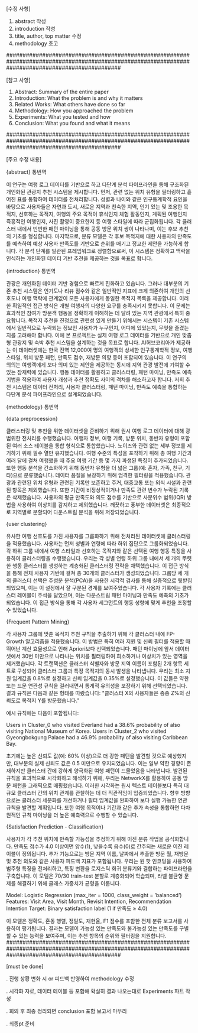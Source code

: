 [수정 사항]
1. abstract 작성
2. introduction 작성
3. title, author, top matter 수정
4. methodology 초고

###################################################################################################################################################

[참고 사항]
1. Abstract: Summary of the entire paper  
2. Introduction: What the problem is and why it matters 
3. Related Works: What others have done so far 
4. Methodology: How you approached the problem 
5. Experiments: What you tested and how 
6. Conclusion: What you found and what it means 

###################################################################################################################################################

[주요 수정 내용]

{abstract} 통번역

이 연구는 여행 로그 데이터를 기반으로 하고 다단계 분석 파이프라인을 통해 구조화된 개인화된 관광지 추천 시스템을 제시합니다. 
먼저, 관련 없는 위치 유형을 필터링하고 흩어진 표를 통합하여 데이터를 전처리합니다. 
성별과 나이와 같은 인구통계학적 요인을 바탕으로 사용자들은 자연과 도시, 새로운 지역과 친숙한 지역, 인기 있는 및 조용한 목적지, 선호하는 목적지, 여행의 주요 목적이 휴식인지 체험 활동인지, 
계획된 여행인지 즉흥적인 여행인지, 사진 촬영이 중요한지 등 여행 스타일에 따라 군집화됩니다.
각 클러스터 내에서 빈번한 패턴 마이닝을 통해 공동 방문 위치 쌍이 나타나며, 이는 후보 추천의 기초를 형성합니다. 
마지막으로, 분류 모델은 각 후보 목적지에 대한 사용자의 만족도를 예측하여 예상 사용자 만족도를 기반으로 순위를 매기고 정교한 제안을 가능하게 합니다. 
각 분석 단계를 일관된 프레임워크로 정렬함으로써, 이 시스템은 정확하고 맥락을 인식하는 개인화된 데이터 기반 추천을 제공하는 것을 목표로 합니다.

{introduction} 통번역

관광은 개인화된 데이터 기반 경험으로 빠르게 진화하고 있습니다. 
그러나 대부분의 기존 추천 시스템은 인기도나 리뷰 점수와 같은 일반적인 지표에 크게 의존하여 개인의 선호도나 여행 맥락에 관계없이 모든 사용자에게 동일한 목적지 목록을 제공합니다. 
이러한 획일적인 접근 방식은 개별 여행자의 다양한 요구를 충족시키지 못합니다.
이 문제는 효과적인 참여가 방문객 행동을 정확하게 이해하는 데 달려 있는 지역 관광에서 특히 중요합니다. 
목적지 추천을 진정으로 관련성 있게 만들기 위해서는 시스템이 기존 시스템에서 일반적으로 누락되는 정보인 사용자가 누구인지, 어디에 있었는지, 무엇을 즐겼는지를 고려해야 합니다.
이에 본 프로젝트는 실제 여행 로그 데이터를 기반으로 개인 맞춤형 관광지 및 숙박 추천 시스템을 설계하는 것을 목표로 합니다. 
AI허브코리아가 제공하는 이 데이터셋에는 한국 전역 12,000여 명의 여행객의 상세한 인구통계학적 정보, 여행 스타일, 위치 방문 패턴, 만족도 점수, 재방문 의향 등이 포함되어 있습니다.
이 연구의 의의는 여행객에게 보다 의미 있는 제안을 제공하는 동시에 지역 관광 발전에 기여할 수 있는 잠재력에 있습니다. 
행동 데이터를 활용하고 클러스터링, 패턴 마이닝, 만족도 예측 기법을 적용하여 사용자 개성과 추천 정확도 사이의 격차를 해소하고자 합니다.
저희 추천 시스템은 데이터 전처리, 사용자 클러스터링, 패턴 마이닝, 만족도 예측을 통합하는 다단계 분석 파이프라인으로 설계되었습니다.

{methodology} 통번역

{data preprocession}

클러스터링 및 추천을 위한 데이터셋을 준비하기 위해 원시 여행 로그 데이터에 대해 광범위한 전처리를 수행했습니다. 
여행자 정보, 여행 기록, 방문 위치, 동반자 유형이 포함된 여러 소스 테이블을 통합 형식으로 통합했습니다. 노이즈와 관련 없는 세부 정보를 제거하기 위해 필수 열만 유지했습니다.
여행 수준의 특성을 포착하기 위해 총 여행 기간과 여러 달에 걸쳐 여행했을 때 주요 여행 기간 등 몇 가지 파생된 특징이 추가되었습니다. 
또한 행동 분석을 간소화하기 위해 동반자 유형을 더 넓은 그룹(예: 혼자, 가족, 친구, 기타)으로 분류했습니다.
데이터 품질을 보장하기 위해 엄격한 필터링을 적용했습니다. 관광과 관련된 위치 유형과 관련된 기록만 보존하고 주거, 대중교통 또는 외식 시설과 관련된 항목은 제외했습니다. 
또한 기간이 비정상적이거나 만족도 관련 변수가 누락된 기록은 삭제했습니다.
사용자의 평균 만족도와 의도 점수를 기반으로 사분위수 범위(IQR) 방법을 사용하여 이상치를 감지하고 제외했습니다. 
깨끗하고 풍부한 데이터셋은 최종적으로 지역별로 분할되어 다운스트림 분석을 위해 저장되었습니다.

{user clustering}

유사한 여행 선호도를 가진 사용자를 그룹화하기 위해 전처리된 데이터셋에 클러스터링을 적용했습니다. 사용자는 먼저 성별과 연령에 따라 하위 집단으로 그룹화되었습니다. 
각 하위 그룹 내에서 여행 스타일과 선호하는 목적지와 같은 선택된 여행 행동 특징을 사용하여 클러스터링을 수행했습니다.
우리는 각 성별 연령 하위 그룹 내에서 세 개의 뚜렷한 행동 클러스터를 생성하는 계층화된 클러스터링 전략을 채택했습니다. 
이 접근 방식을 통해 전체 사용자 기반에 걸쳐 총 30개의 클러스터가 생성되었습니다. 
그룹당 세 개의 클러스터 선택은 주성분 분석(PCA)을 사용한 시각적 검사를 통해 실증적으로 뒷받침되었으며, 이는 이 설정에서 잘 구분된 경계를 보여주었습니다.
각 사용자 기록에는 클러스터 레이블이 주석을 달았으며, 이는 다운스트림 패턴 마이닝과 만족도 예측의 기초가 되었습니다. 
이 접근 방식을 통해 각 사용자 세그먼트의 행동 성향에 맞게 추천을 조정할 수 있었습니다.

{Frequent Pattern Mining}

각 사용자 그룹에 맞춘 목적지 추천 규칙을 추출하기 위해 각 클러스터 내에 FP-Growth 알고리즘을 적용했습니다. 
이 방법은 특히 여러 지원 및 신뢰 필터를 적용할 때 뛰어난 계산 효율성으로 인해 Apriori보다 선택되었습니다.
패턴 마이닝에 앞서 데이터셋에서 30번 미만으로 나타나는 위치를 필터링하여 희소하거나 이상치가 있는 영역을 제거했습니다. 
각 트랜잭션은 클러스터 식별자와 방문 지역 이름이 포함된 2개 항목 세트로 구성되어 클러스터 그룹과 특정 목적지의 동시 발생을 나타냅니다.
우리는 최소 지원 임계값을 0.8%로 설정하고 신뢰 임계값을 0.35%로 설정했습니다. 이 값들은 약한 또는 드문 연관성 규칙을 걸러내면서 통계적 유의성을 보장하기 위해 선택되었습니다. 
결과 규칙은 다음과 같은 형태를 따랐습니다: "클러스터 X의 사용자들은 종종 Z%의 신뢰도로 목적지 Y를 방문했습니다."

예시 규칙에는 다음이 포함됩니다:

Users in Cluster_0 who visited Everland had a 38.6% probability of also visiting National Museum of Korea.
Users in Cluster_2 who visited Gyeongbokgung Palace had a 46.9% probability of also visiting Caribbean Bay.

초기에는 높은 신뢰도 값(예: 60% 이상)으로 더 강한 패턴을 발견할 것으로 예상했지만, 대부분의 실제 신뢰도 값은 0.5 미만으로 유지되었습니다. 
이는 일부 약한 경향이 존재하지만 클러스터 간에 강하게 양극화된 여행 패턴이 드물었음을 나타냅니다.
발견된 규칙을 효과적으로 시각화하고 해석하기 위해, 우리는 NetworkX를 활용하여 공동 방문 패턴을 그래픽으로 매핑했습니다. 
이러한 시각화는 원시 텍스트 테이블보다 특히 대규모 클러스터 간의 위치 관계를 관찰하는 데 더 직관적임이 입증되었습니다.
향후 방향으로는 클러스터 세분화를 개선하거나 필터 임계값을 완화하여 보다 실행 가능한 연관 규칙을 발견할 계획입니다. 
또한 여행 목적이나 기간과 같은 추가 속성을 통합하면 다차원적인 규칙 마이닝을 더 높은 예측력으로 수행할 수 있습니다.

{Satisfaction Prediction - Classification}

사용자가 각 추천 위치에 만족할 가능성을 추정하기 위해 이진 분류 작업을 공식화합니다. 만족도 점수가 4.0 이상이면 양수(1), 낮을수록 음수(0)로 간주되는 새로운 이진 레이블이 정의됩니다. 
추가 기능으로는 방문 지역 이름, 날짜에서 추출한 방문 월, 재방문 및 추천 의도와 같은 사용자 피드백 지표가 포함됩니다.
우리는 원 핫 인코딩을 사용하여 범주형 특징을 전처리하고, 특징 변환을 로지스틱 회귀 분류기와 결합하는 파이프라인을 구축합니다. 
이 모델은 70/30 train-test 분할로 계층화되어 학습되며, 라벨 불균형 문제를 해결하기 위해 클래스 가중치가 균형을 이룹니다.

Model: Logistic Regression (max_iter = 1000, class_weight = ’balanced’)
Features: Visit Area, Visit Month, Revisit Intention, Recommendation Intention
Target: Binary satisfaction label (1 if 만족도 ≥ 4.0)

이 모델은 정확도, 혼동 행렬, 정밀도, 재현율, F1 점수를 포함한 전체 분류 보고서를 사용하여 평가됩니다. 
결과는 모델이 가능성 있는 만족도와 불가능성 있는 만족도를 구별할 수 있는 능력을 보여주며, 이는 추천 항목의 순위와 필터링을 지원합니다.
###################################################################################################################################################

[must be done]

. 진행 상황 변화 시 or 피드백 반영하여 methodology 수정

. 시각화 자료, 데이터 테이블 등 포함해 확실히 결과 나오는대로 Experiments 파트 작성

. 회의 후 최종 정리되면 conclusion 포함 보고서 마무리

. 최종pt 준비
